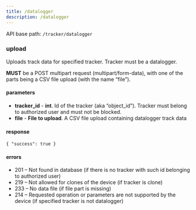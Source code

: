 ```yaml
---
title: /datalogger
description: /datalogger
---
```


API base path: `/tracker/datalogger`

### upload
Uploads track data for specified tracker. Tracker must be a datalogger.

**MUST** be a POST multipart request (multipart/form-data), with one of the parts being a CSV file upload (with the name “file”).

#### parameters
* **tracker_id** - **int**. Id of the tracker (aka “object_id”). Tracker must belong to authorized user and must not be blocked.
* **file** - **File to upload**. A CSV file upload containing datalogger track data

#### response

```json5
{ "success": true }
```

#### errors
*   201 – Not found in database (if there is no tracker with such id belonging to authorized user)
*   219 – Not allowed for clones of the device (if tracker is clone)
*   233 – No data file (if file part is missing)
*   214 – Requested operation or parameters are not supported by the device (if specified tracker is not datalogger)
